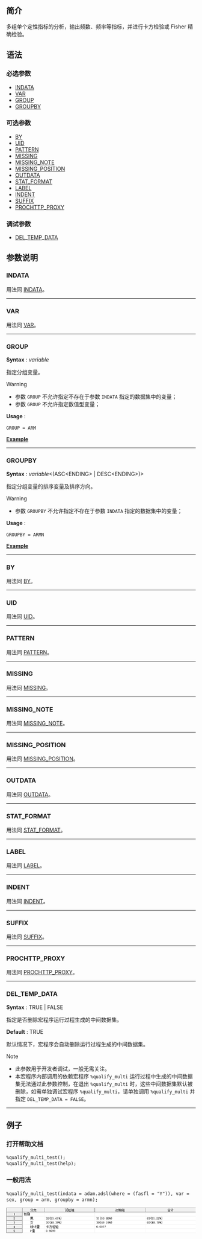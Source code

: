 ## 简介

多组单个定性指标的分析，输出频数、频率等指标，并进行卡方检验或 Fisher 精确检验。

## 语法

### 必选参数

- [INDATA](#indata)
- [VAR](#var)
- [GROUP](#group)
- [GROUPBY](#groupby)

### 可选参数

- [BY](#by)
- [UID](#uid)
- [PATTERN](#pattern)
- [MISSING](#missing)
- [MISSING_NOTE](#missing_note)
- [MISSING_POSITION](#missing_position)
- [OUTDATA](#outdata)
- [STAT_FORMAT](#stat_format)
- [LABEL](#label)
- [INDENT](#indent)
- [SUFFIX](#suffix)
- [PROCHTTP_PROXY](#prochttp_proxy)

### 调试参数

- [DEL_TEMP_DATA](#del_temp_data)

## 参数说明

### INDATA

用法同 [INDATA](../qualify/readme.md#indata)。

---

### VAR

用法同 [VAR](../qualify/readme.md#var)。

---

### GROUP

**Syntax** : _variable_

指定分组变量。

> [!WARNING]
>
> - 参数 `GROUP` 不允许指定不存在于参数 `INDATA` 指定的数据集中的变量；
> - 参数 `GROUP` 不允许指定数值型变量；

**Usage** :

```sas
GROUP = ARM
```

[**Example**](#一般用法)

---

### GROUPBY

**Syntax** : _variable_<(ASC\<ENDING\> | DESC\<ENDING\>)>

指定分组变量的排序变量及排序方向。

> [!WARNING]
>
> - 参数 `GROUPBY` 不允许指定不存在于参数 `INDATA` 指定的数据集中的变量；

**Usage** :

```sas
GROUPBY = ARMN
```

[**Example**](#一般用法)

---

### BY

用法同 [BY](../qualify/readme.md#by)。

---

### UID

用法同 [UID](../qualify/readme.md#uid)。

---

### PATTERN

用法同 [PATTERN](../qualify/readme.md#pattern)。

---

### MISSING

用法同 [MISSING](../qualify/readme.md#missing)。

---

### MISSING_NOTE

用法同 [MISSING_NOTE](../qualify/readme.md#missing_note)。

---

### MISSING_POSITION

用法同 [MISSING_POSITION](../qualify/readme.md#missing_position)。

---

### OUTDATA

用法同 [OUTDATA](../qualify_multi/readme.md#outdata)。

---

### STAT_FORMAT

用法同 [STAT_FORMAT](../qualify/readme.md#stat_format)。

---

### LABEL

用法同 [LABEL](../qualify/readme.md#label)。

---

### INDENT

用法同 [INDENT](../qualify/readme.md#indent)。

---

### SUFFIX

用法同 [SUFFIX](../qualify/readme.md#suffix)。

---

### PROCHTTP_PROXY

用法同 [PROCHTTP_PROXY](../qualify_multi/readme.md#prochttp_proxy)。

---

### DEL_TEMP_DATA

**Syntax** : TRUE | FALSE

指定是否删除宏程序运行过程生成的中间数据集。

**Default** : TRUE

默认情况下，宏程序会自动删除运行过程生成的中间数据集。

> [!NOTE]
>
> - 此参数用于开发者调试，一般无需关注。
> - 本宏程序内部调用的依赖宏程序 `%qualify_multi` 运行过程中生成的中间数据集无法通过此参数控制，在退出 `%qualify_multi` 时，这些中间数据集默认被删除，如需单独调试宏程序 `%qualify_multi`，请单独调用 `%qualify_multi` 并指定 `DEL_TEMP_DATA = FALSE`。

---

## 例子

### 打开帮助文档

```sas
%qualify_multi_test();
%qualify_multi_test(help);
```

### 一般用法

```sas
%qualify_multi_test(indata = adam.adsl(where = (fasfl = "Y")), var = sex, group = arm, groupby = armn);
```

![](./assets/example-regular.png)
